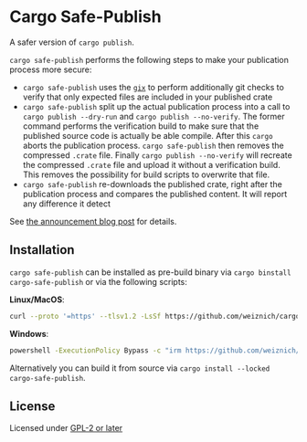# Cargo Safe-Publish

A safer version of `cargo publish`.

`cargo safe-publish` performs the following steps to make your publication process more secure:

* `cargo safe-publish` uses the [`gix`](https://crates.io/crates/gix) to perform additionally git checks to verify that only expected files are included in your published crate
* `cargo safe-publish` split up the actual publication process into a call to `cargo publish --dry-run` and `cargo publish --no-verify`. The former command performs the verification build to make sure that the published source code is actually be able compile. After this `cargo` aborts the publication process. `cargo safe-publish` then removes the compressed `.crate` file. Finally `cargo publish --no-verify` will recreate the compressed `.crate` file and upload it without a verification build. This removes the possibility for build scripts to overwrite that file.
* `cargo safe-publish` re-downloads the published crate, right after the publication process and compares the published content. It will report any difference it detect

See [the announcement blog post](https://blog.weiznich.de/blog/cargo-safe-publish/) for details.

## Installation

`cargo safe-publish` can be installed as pre-build binary via `cargo binstall cargo-safe-publish` or via the following scripts:

**Linux/MacOS**:
```sh
curl --proto '=https' --tlsv1.2 -LsSf https://github.com/weiznich/cargo-safe-publish/releases/latest/download/cargo-safe-publish-installer.sh | sh
```

**Windows**:

``` sh
powershell -ExecutionPolicy Bypass -c "irm https://github.com/weiznich/cargo-safe-publish/releases/latest/download/cargo-safe-publish-installer.ps1 | iex"
```

Alternatively you can build it from source via `cargo install --locked cargo-safe-publish`.

## License

Licensed under [GPL-2 or later](https://www.gnu.org/licenses/old-licenses/gpl-2.0.html)
